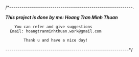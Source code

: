 /*------------------------------------------------------------.

  ***This project is done by me: Hoang Tran Minh Thuan***

        You can refer and give suggestions
      Email: hoangtranminhthuan.work@gmail.com

            Thank u and have a nice day!
------------------------------------------------------------*/

